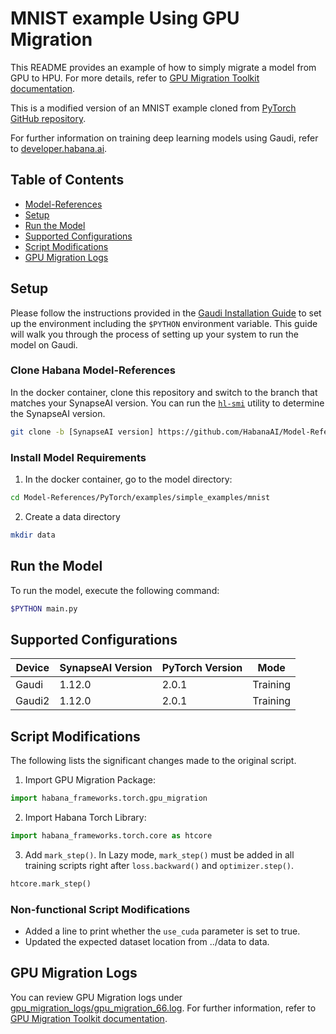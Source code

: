 # MNIST example Using GPU Migration

This README provides an example of how to simply migrate a model from GPU to HPU. For more details, refer to [GPU Migration Toolkit documentation](https://docs.habana.ai/en/latest/PyTorch/PyTorch_Model_Porting/GPU_Migration_Toolkit/GPU_Migration_Toolkit.html).

This is a modified version of an MNIST example cloned from [PyTorch GitHub repository](https://github.com/pytorch/examples/tree/40289773aa4916fad0d50967917b3ae8aa534fd6/mnist).

For further information on training deep learning models using Gaudi, refer to [developer.habana.ai](https://developer.habana.ai/resources/).

## Table of Contents

* [Model-References](../../../../../README.md)
* [Setup](#setup)
* [Run the Model](#run-the-model)
* [Supported Configurations](#supported-configurations)
* [Script Modifications](#script-modifications)
* [GPU Migration Logs](#gpu-migration-logs)

## Setup
Please follow the instructions provided in the [Gaudi Installation Guide](https://docs.habana.ai/en/latest/Installation_Guide/index.html) to set up the environment including the `$PYTHON` environment variable. This guide will walk you through the process of setting up your system to run the model on Gaudi.

### Clone Habana Model-References
In the docker container, clone this repository and switch to the branch that matches your SynapseAI version.
You can run the [`hl-smi`](https://docs.habana.ai/en/latest/System_Management_Tools_Guide/System_Management_Tools.html#hl-smi-utility-options) utility to determine the SynapseAI version.
```bash
git clone -b [SynapseAI version] https://github.com/HabanaAI/Model-References
```

### Install Model Requirements
1. In the docker container, go to the model directory:
```bash
cd Model-References/PyTorch/examples/simple_examples/mnist
```

2. Create a data directory
```bash
mkdir data
```
## Run the Model 
To run the model, execute the following command:
```bash
$PYTHON main.py
```

## Supported Configurations
| Device  | SynapseAI Version | PyTorch Version | Mode |
|---------|-------------------|-----------------|------|
| Gaudi   | 1.12.0             | 2.0.1          | Training |
| Gaudi2  | 1.12.0             | 2.0.1          | Training |

## Script Modifications 
The following lists the significant changes made to the original script. 

1. Import GPU Migration Package:
```python
import habana_frameworks.torch.gpu_migration
```

2. Import Habana Torch Library:
```python
import habana_frameworks.torch.core as htcore
```

3. Add `mark_step()`. In Lazy mode, `mark_step()` must be added in all training scripts right after `loss.backward()` and `optimizer.step()`.
```python
htcore.mark_step()
```
### Non-functional Script Modifications 
- Added a line to print whether the `use_cuda` parameter is set to true. 
- Updated the expected dataset location from ../data to data.

## GPU Migration Logs
You can review GPU Migration logs under [gpu_migration_logs/gpu_migration_66.log](gpu_migration_logs/gpu_migration_66.log).
For further information, refer to [GPU Migration Toolkit documentation](https://docs.habana.ai/en/latest/PyTorch/PyTorch_Model_Porting/GPU_Migration_Toolkit/GPU_Migration_Toolkit.html#enabling-logging-feature).